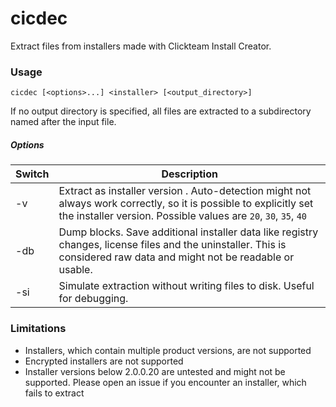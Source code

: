 # cicdec
Extract files from installers made with Clickteam Install Creator.

### Usage

`cicdec [<options>...] <installer> [<output_directory>]`

If no output directory is specified, all files are extracted to a subdirectory named after the input file.

##### Options

| Switch       | Description                                                  |
| ------------ | ------------------------------------------------------------ |
| -v <version> | Extract as installer version <version>. Auto-detection might not always work correctly, so it is possible to explicitly set the installer version. Possible values are `20`, `30`, `35`, `40` |
| -db          | Dump blocks. Save additional installer data like registry changes, license files and the uninstaller. This is considered raw data and might not be readable or usable. |
| -si          | Simulate extraction without writing files to disk. Useful for debugging. |



### Limitations

- Installers, which contain multiple product versions, are not supported
- Encrypted installers are not supported
- Installer versions below 2.0.0.20 are untested and might not be supported. Please open an issue if you encounter an installer, which fails to extract